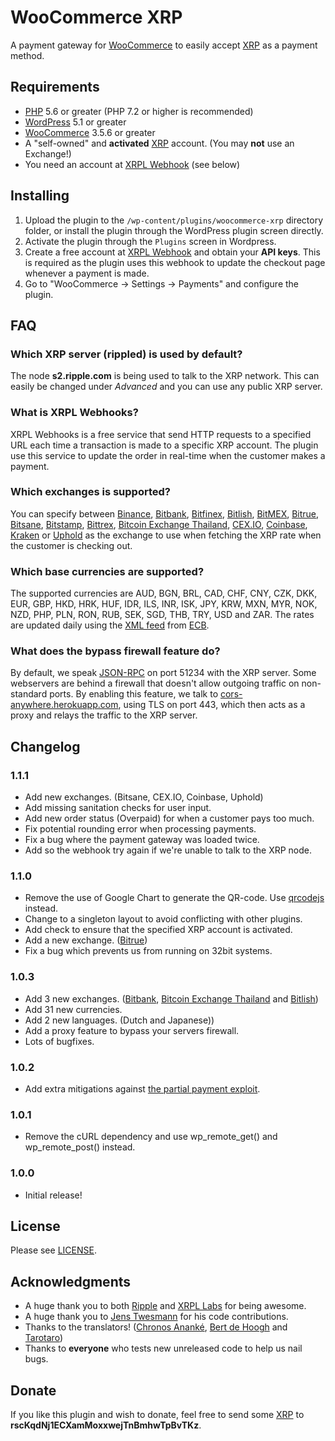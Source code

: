 # WooCommerce XRP

A payment gateway for [WooCommerce](https://woocommerce.com/) to easily accept [XRP](https://ripple.com/xrp) as a payment method.

## Requirements

* [PHP](https://php.net) 5.6 or greater (PHP 7.2 or higher is recommended)
* [WordPress](https://wordpress.org/) 5.1 or greater
* [WooCommerce](https://woocommerce.com/) 3.5.6 or greater
* A "self-owned" and **activated** [XRP](https://ripple.com/xrp) account. (You may **not** use an Exchange!)
* You need an account at [XRPL Webhook](https://webhook.xrpayments.co) (see below)

## Installing

1. Upload the plugin to the `/wp-content/plugins/woocommerce-xrp` directory folder, or install the plugin through the WordPress plugin screen directly.
1. Activate the plugin through the `Plugins` screen in Wordpress.
1. Create a free account at [XRPL Webhook](https://webhook.xrpayments.co) and obtain your **API keys**. This is required as the plugin uses this webhook to update the checkout page whenever a payment is made.
1. Go to "WooCommerce -> Settings -> Payments" and configure the plugin.

## FAQ ##

### Which XRP server (rippled) is used by default?

The node **s2.ripple.com** is being used to talk to the XRP network. This can easily be changed under *Advanced* and you can use any public XRP server.

### What is XRPL Webhooks?

XRPL Webhooks is a free service that send HTTP requests to a specified URL each time a transaction is made to a specific XRP account. The plugin use this service to update the order in real-time when the customer makes a payment.

### Which exchanges is supported?

You can specify between [Binance](https://www.binance.com/), [Bitbank](https://bitbank.cc/), [Bitfinex](https://www.bitfinex.com/), [Bitlish](https://bitlish.com/), [BitMEX](https://www.bitmex.com/), [Bitrue](https://www.bitrue.com/), [Bitsane](https://bitsane.com/), [Bitstamp](https://www.bitstamp.net/), [Bittrex](https://www.bittrex.com), [Bitcoin Exchange Thailand](https://bx.in.th/), [CEX.IO](https://cex.io/), [Coinbase](https://www.coinbase.com/), [Kraken](https://www.kraken.com/) or [Uphold](https://uphold.com/) as the exchange to use when fetching the XRP rate when the customer is checking out.

### Which base currencies are supported?

The supported currencies are AUD, BGN, BRL, CAD, CHF, CNY, CZK, DKK, EUR, GBP, HKD, HRK, HUF, IDR, ILS, INR, ISK, JPY, KRW, MXN, MYR, NOK, NZD, PHP, PLN, RON, RUB, SEK, SGD, THB, TRY, USD and ZAR. The rates are updated daily using the [XML feed](https://www.ecb.europa.eu/stats/eurofxref/eurofxref-daily.xml) from [ECB](https://www.ecb.europa.eu).

### What does the bypass firewall feature do?

By default, we speak [JSON-RPC](https://en.wikipedia.org/wiki/JSON#JSON-RPC) on port 51234 with the XRP server. Some webservers are behind a firewall that doesn't allow outgoing traffic on non-standard ports. By enabling this feature, we talk to [cors-anywhere.herokuapp.com](https://cors-anywhere.herokuapp.com/), using TLS on port 443, which then acts as a proxy and relays the traffic to the XRP server.

## Changelog

### 1.1.1
* Add new exchanges. (Bitsane, CEX.IO, Coinbase, Uphold)
* Add missing sanitation checks for user input.
* Add new order status (Overpaid) for when a customer pays too much.
* Fix potential rounding error when processing payments.
* Fix a bug where the payment gateway was loaded twice.
* Add so the webhook try again if we're unable to talk to the XRP node.

### 1.1.0
* Remove the use of Google Chart to generate the QR-code. Use [qrcodejs](https://github.com/davidshimjs/qrcodejs) instead.
* Change to a singleton layout to avoid conflicting with other plugins.
* Add check to ensure that the specified XRP account is activated.
* Add a new exchange. ([Bitrue](https://www.bitrue.com/))
* Fix a bug which prevents us from running on 32bit systems.

### 1.0.3
* Add 3 new exchanges. ([Bitbank](https://bitbank.cc/), [Bitcoin Exchange Thailand](https://bx.in.th/) and [Bitlish](https://bitlish.com/))
* Add 31 new currencies.
* Add 2 new languages. (Dutch and Japanese))
* Add a proxy feature to bypass your servers firewall.
* Lots of bugfixes.


### 1.0.2
* Add extra mitigations against [the partial payment exploit](https://developers.ripple.com/partial-payments.html#partial-payments-exploit).

### 1.0.1
* Remove the cURL dependency and use wp_remote_get() and wp_remote_post() instead.

### 1.0.0
* Initial release!

## License

Please see [LICENSE](https://github.com/empatogen/woocommerce-xrp/blob/master/LICENSE).

## Acknowledgments

* A huge thank you to both [Ripple](https://ripple.com/) and [XRPL Labs](https://xrpl-labs.com/) for being awesome.
* A huge thank you to [Jens Twesmann](https://twitter.com/jtwesmann) for his code contributions.
* Thanks to the translators! ([Chronos Ananké](https://twitter.com/AnankeChronos), [Bert de Hoogh](https://twitter.com/BertdeHoogh1) and [Tarotaro](https://twitter.com/tarotaro080808))
* Thanks to **everyone** who tests new unreleased code to help us nail bugs.

## Donate

If you like this plugin and wish to donate, feel free to send some [XRP](https://ripple.com/xrp) to **rscKqdNj1ECXamMoxxwejTnBmhwTpBvTKz**.
